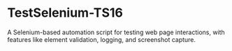 # TestSelenium-TS16
A Selenium-based automation script for testing web page interactions, with features like element validation, logging, and screenshot capture.

